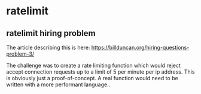 # ratelimit
## ratelimit hiring problem

The article describing this is here: https://billduncan.org/hiring-questions-problem-3/

The challenge was to create a rate limiting function which would reject
accept connection requests up to a limit of 5 per minute per ip address.
This is obviously just a proof-of-concept. A real function would need to
be written with a more performant language..



